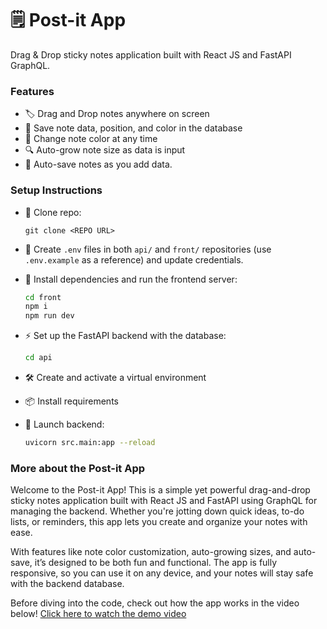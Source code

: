 # 🗒️ Post-it App

Drag & Drop sticky notes application built with React JS and FastAPI GraphQL.

### Features

-   🏷️ Drag and Drop notes anywhere on screen
-   💾 Save note data, position, and color in the database
-   🎨 Change note color at any time
-   🔍 Auto-grow note size as data is input
-   🔄 Auto-save notes as you add data.

### Setup Instructions

-   📌 Clone repo:
    ```
    git clone <REPO URL>
    ```

-   📄 Create `.env` files in both `api/` and `front/` repositories (use `.env.example` as a reference) and update credentials.
-   📂 Install dependencies and run the frontend server:
    ```sh
    cd front
    npm i
    npm run dev
    ```
-   ⚡ Set up the FastAPI backend with the database:
    ```sh
    cd api
    ```
-   🛠️ Create and activate a virtual environment
-   📦 Install requirements
-   🚀 Launch backend:
    ```sh
    uvicorn src.main:app --reload
    ```

### More about the Post-it App

Welcome to the Post-it App! This is a simple yet powerful drag-and-drop sticky notes application built with React JS and FastAPI using GraphQL for managing the backend. Whether you're jotting down quick ideas, to-do lists, or reminders, this app lets you create and organize your notes with ease.

With features like note color customization, auto-growing sizes, and auto-save, it’s designed to be both fun and functional. The app is fully responsive, so you can use it on any device, and your notes will stay safe with the backend database.

Before diving into the code, check out how the app works in the video below!
[Click here to watch the demo video](https://raw.githubusercontent.com/Skypouk/Post-it-Application/main/front/src/assets/postit_demo_video.mp4)
